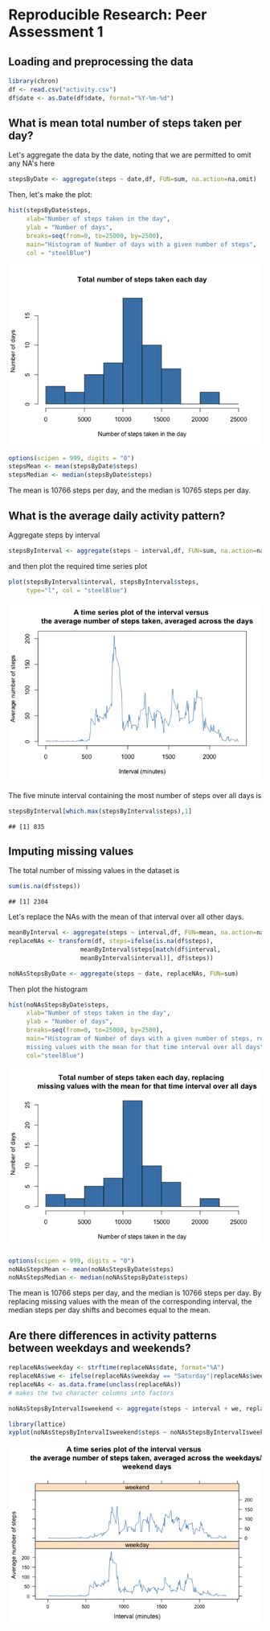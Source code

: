 # Reproducible Research: Peer Assessment 1


## Loading and preprocessing the data

```r
library(chron)
df <- read.csv("activity.csv")
df$date <- as.Date(df$date, format="%Y-%m-%d")
```


## What is mean total number of steps taken per day?

Let's aggregate the data by the date, noting that we are permitted to omit any
NA's here


```r
stepsByDate <- aggregate(steps ~ date,df, FUN=sum, na.action=na.omit)
```

Then, let's make the plot:

```r
hist(stepsByDate$steps, 
     xlab="Number of steps taken in the day", 
     ylab = "Number of days", 
     breaks=seq(from=0, to=25000, by=2500),
     main="Histogram of Number of days with a given number of steps",
     col = "steelBlue")
```

![](PA1_template_files/figure-html/unnamed-chunk-3-1.png)<!-- -->

```r
options(scipen = 999, digits = "0")
stepsMean <- mean(stepsByDate$steps)
stepsMedian <- median(stepsByDate$steps)
```

The mean is 10766 steps per day, and the median is 10765 steps per day.

## What is the average daily activity pattern?
Aggregate steps by interval


```r
stepsByInterval <- aggregate(steps ~ interval,df, FUN=sum, na.action=na.omit)
```

and then plot the required time series plot


```r
plot(stepsByInterval$interval, stepsByInterval$steps, 
     type="l", col = "steelBlue")
```

![](PA1_template_files/figure-html/unnamed-chunk-6-1.png)<!-- -->

The five minute interval containing the most number of steps over all days is


```r
stepsByInterval[which.max(stepsByInterval$steps),1]
```

```
## [1] 835
```






## Imputing missing values
The total number of missing values in the dataset is 

```r
sum(is.na(df$steps))
```

```
## [1] 2304
```
Let's replace the NAs with the mean of that interval over all other days. 

```r
meanByInterval <- aggregate(steps ~ interval,df, FUN=mean, na.action=na.omit)
replaceNAs <- transform(df, steps=ifelse(is.na(df$steps), 
                    meanByInterval$steps[match(df$interval,
                    meanByInterval$interval)], df$steps))
```


```r
noNAsStepsByDate <- aggregate(steps ~ date, replaceNAs, FUN=sum)
```
Then plot the histogram

```r
hist(noNAsStepsByDate$steps, 
     xlab="Number of steps taken in the day", 
     ylab = "Number of days", 
     breaks=seq(from=0, to=25000, by=2500),
     main="Histogram of Number of days with a given number of steps, replacing 
     missing values with the mean for that time interval over all days",
     col="steelBlue")
```

![](PA1_template_files/figure-html/unnamed-chunk-11-1.png)<!-- -->

```r
options(scipen = 999, digits = "0")
noNAsStepsMean <- mean(noNAsStepsByDate$steps)
noNAsStepsMedian <- median(noNAsStepsByDate$steps)
```

The mean is 10766 steps per day, and the median is 10766 steps per day. By replacing missing values with the mean of the corresponding interval, the median steps per day shifts and becomes equal to the mean.

## Are there differences in activity patterns between weekdays and weekends?


```r
replaceNAs$weekday <- strftime(replaceNAs$date, format="%A")
replaceNAs$we <- ifelse(replaceNAs$weekday == "Saturday"|replaceNAs$weekday == "Sunday", "weekend", "weekday")
replaceNAs <- as.data.frame(unclass(replaceNAs))
# makes the two character columns into factors
```

```r
noNAsStepsByIntervalIsweekend <- aggregate(steps ~ interval + we, replaceNAs, mean)
```


```r
library(lattice)
xyplot(noNAsStepsByIntervalIsweekend$steps ~ noNAsStepsByIntervalIsweekend$interval | noNAsStepsByIntervalIsweekend$we, layout=c(1,2), type="l", col="steelBlue")
```

![](PA1_template_files/figure-html/unnamed-chunk-15-1.png)<!-- -->

